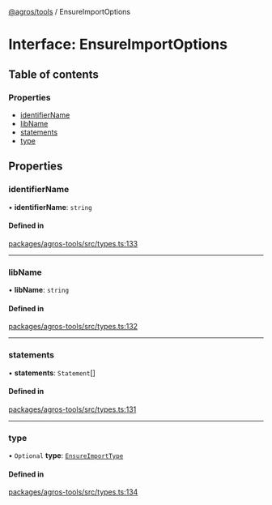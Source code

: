 [@agros/tools](../index.md) / EnsureImportOptions

# Interface: EnsureImportOptions

## Table of contents

### Properties

- [identifierName](EnsureImportOptions.md#identifiername)
- [libName](EnsureImportOptions.md#libname)
- [statements](EnsureImportOptions.md#statements)
- [type](EnsureImportOptions.md#type)

## Properties

### <a id="identifiername" name="identifiername"></a> identifierName

• **identifierName**: `string`

#### Defined in

[packages/agros-tools/src/types.ts:133](https://github.com/agrosjs/agros/blob/580c69a/packages/agros-tools/src/types.ts#L133)

___

### <a id="libname" name="libname"></a> libName

• **libName**: `string`

#### Defined in

[packages/agros-tools/src/types.ts:132](https://github.com/agrosjs/agros/blob/580c69a/packages/agros-tools/src/types.ts#L132)

___

### <a id="statements" name="statements"></a> statements

• **statements**: `Statement`[]

#### Defined in

[packages/agros-tools/src/types.ts:131](https://github.com/agrosjs/agros/blob/580c69a/packages/agros-tools/src/types.ts#L131)

___

### <a id="type" name="type"></a> type

• `Optional` **type**: [`EnsureImportType`](../index.md#ensureimporttype)

#### Defined in

[packages/agros-tools/src/types.ts:134](https://github.com/agrosjs/agros/blob/580c69a/packages/agros-tools/src/types.ts#L134)
